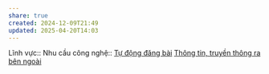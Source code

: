 ```yaml
---
share: true
created: 2024-12-09T21:49
updated: 2025-04-20T14:03
---
```

Lĩnh vực:: 
Nhu cầu công nghệ:: [Tự động đăng bài](../../Nhu%20c%E1%BA%A7u%20c%C3%B4ng%20ngh%E1%BB%87/H%E1%BB%87%20th%E1%BB%91ng%20th%C3%B4ng%20tin/T%E1%BB%B1%20%C4%91%E1%BB%99ng/T%E1%BB%B1%20%C4%91%E1%BB%99ng%20%C4%91%C4%83ng%20b%C3%A0i.md)
[Thông tin, truyền thông ra bên ngoài](./Th%C3%B4ng%20tin,%20truy%E1%BB%81n%20th%C3%B4ng%20ra%20b%C3%AAn%20ngo%C3%A0i.md)

